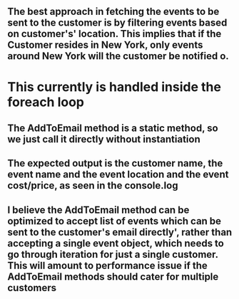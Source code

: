 ﻿## The best approach in fetching the events to be sent to the customer is by filtering events based on customer's' location. This implies that if the Customer resides in New York, only events around New York will the customer be notified o.
# This currently is handled inside the foreach loop
## The AddToEmail method is a static method, so we just call it directly without instantiation
## The expected output is the customer name, the event name and the event location and the event cost/price, as seen in the console.log
## I believe the AddToEmail method can be optimized to accept list of events which can be sent to the customer's email directly', rather than accepting a single event object, which needs to go through iteration for just a single customer. This will amount to  performance issue if the AddToEmail methods should cater for multiple customers